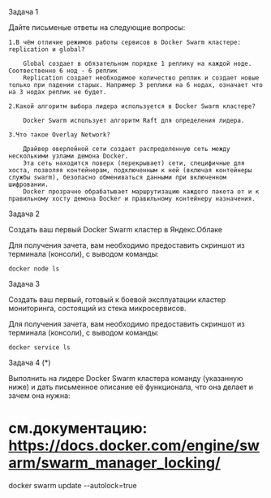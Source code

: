 Задача 1

Дайте письменые ответы на следующие вопросы:

    1.В чём отличие режимов работы сервисов в Docker Swarm кластере: replication и global?

        Global создает в обязательном порядке 1 реплику на каждой ноде. Соотвественно 6 нод - 6 реплик
        Replication создает необходимое количество реплик и создает новые только при падении старых. Например 3 реплики на 6 нодах, означает что на 3 нодах реплик не будет.
    
    2.Какой алгоритм выбора лидера используется в Docker Swarm кластере?
    
        Docker Swarm использует алгоритм Raft для определения лидера. 
    
    3.Что такое Overlay Network?
    
        Драйвер оверлейной сети создает распределенную сеть между несколькими узлами демона Docker. 
        Эта сеть находится поверх (перекрывает) сети, специфичные для хоста, позволяя контейнерам, подключенным к ней (включая контейнеры службы swarm), безопасно обмениваться данными при включенном шифровании. 
        Docker прозрачно обрабатывает маршрутизацию каждого пакета от и к правильному хосту демона Docker и правильному контейнеру назначения.

Задача 2

Создать ваш первый Docker Swarm кластер в Яндекс.Облаке

Для получения зачета, вам необходимо предоставить скриншот из терминала (консоли), с выводом команды:
```
docker node ls
```
Задача 3

Создать ваш первый, готовый к боевой эксплуатации кластер мониторинга, состоящий из стека микросервисов.

Для получения зачета, вам необходимо предоставить скриншот из терминала (консоли), с выводом команды:
```
docker service ls
```
Задача 4 (*)

Выполнить на лидере Docker Swarm кластера команду (указанную ниже) и дать письменное описание её функционала, что она делает и зачем она нужна:

# см.документацию: https://docs.docker.com/engine/swarm/swarm_manager_locking/
docker swarm update --autolock=true


